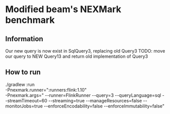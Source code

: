 # Modified beam's NEXMark benchmark

## Information
Our new query is now exist in SqlQuery3, replacing old Query3
TODO: move our query to NEW Query13 and return old implementation of Query3

## How to run
./gradlew :run \
    -Pnexmark.runner=":runners:flink:1.10" \
    -Pnexmark.args="
        --runner=FlinkRunner
        --query=3
        --queryLanguage=sql
        --streamTimeout=60
        --streaming=true
        --manageResources=false
        --monitorJobs=true
        --enforceEncodability=false
        --enforceImmutability=false"
